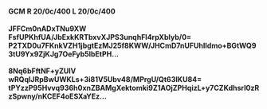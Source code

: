 #### GCM R 20/0c/400 L 20/0c/400
**JFFCm0nADxTNu9XW**<br/>**FsfUPKhfUA/JbExkKRTbxvXJPS3unqhFl4rpXblyb/0=**<br/>**P2TXD0u7FKnkVZH1jbgtEzMJ25f8KWW/JHCmD7nUFUhIIdmo+BGtWQ93tU9Yx9ZjKJg7OeFyb5lbEtPH...**<br/><br/>
**8Nq6bFftNF+yZUlV**<br/>**wRQqlJRpBwUWKLs+3i81V5Ubv48/MPrgU/Qt63IKU84=**<br/>**tPYzzP95Hvvq936h0xnZBAMgXektomki9Z1AOjZPHqizL+y7CZKdhsrl0zRzSpwny/nKCEF4oESXaYEz...**
